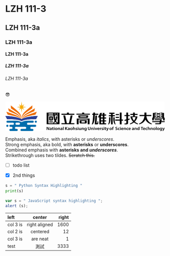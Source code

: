 # LZH 111-3
## LZH 111-3a
### LZH 111-3a
#### LZH 111-3a
##### LZH 111-3a
###### LZH 111-3a


😎

![nkust](nkust.png "高科大")


Emphasis, aka *italics*, with asterisks or *underscores*.<br>
Strong emphasis, aka bold, with **asterisks** or **underscores**.<br>
Combined emphasis with **asterisks and *underscores***.<br>
Strikethrough uses two tildes. ~~Seratch this.~~


- [ ] todo list
- [x] 2nd things


```python
s = " Python Syntax Highlighting "
print(s)
```

```js
var s = " JavaScript syntax highlighting ";
alert (s);
```


| left | center | right |
| :------------- | :--------------------: | ------------:|
| col 3 is | right aligned | 1600 | 
| col 2 is | centered | 12 | 
| col 3 is | are neat | 1 | 
| test | 測試 | 3333 | 
